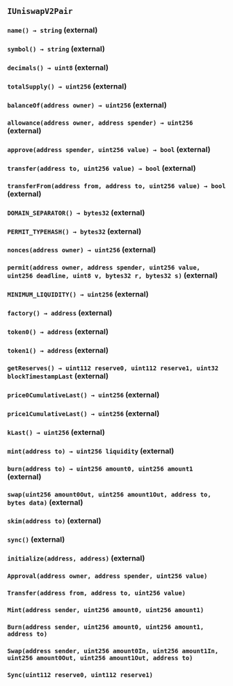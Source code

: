## `IUniswapV2Pair`






### `name() → string` (external)





### `symbol() → string` (external)





### `decimals() → uint8` (external)





### `totalSupply() → uint256` (external)





### `balanceOf(address owner) → uint256` (external)





### `allowance(address owner, address spender) → uint256` (external)





### `approve(address spender, uint256 value) → bool` (external)





### `transfer(address to, uint256 value) → bool` (external)





### `transferFrom(address from, address to, uint256 value) → bool` (external)





### `DOMAIN_SEPARATOR() → bytes32` (external)





### `PERMIT_TYPEHASH() → bytes32` (external)





### `nonces(address owner) → uint256` (external)





### `permit(address owner, address spender, uint256 value, uint256 deadline, uint8 v, bytes32 r, bytes32 s)` (external)





### `MINIMUM_LIQUIDITY() → uint256` (external)





### `factory() → address` (external)





### `token0() → address` (external)





### `token1() → address` (external)





### `getReserves() → uint112 reserve0, uint112 reserve1, uint32 blockTimestampLast` (external)





### `price0CumulativeLast() → uint256` (external)





### `price1CumulativeLast() → uint256` (external)





### `kLast() → uint256` (external)





### `mint(address to) → uint256 liquidity` (external)





### `burn(address to) → uint256 amount0, uint256 amount1` (external)





### `swap(uint256 amount0Out, uint256 amount1Out, address to, bytes data)` (external)





### `skim(address to)` (external)





### `sync()` (external)





### `initialize(address, address)` (external)






### `Approval(address owner, address spender, uint256 value)`





### `Transfer(address from, address to, uint256 value)`





### `Mint(address sender, uint256 amount0, uint256 amount1)`





### `Burn(address sender, uint256 amount0, uint256 amount1, address to)`





### `Swap(address sender, uint256 amount0In, uint256 amount1In, uint256 amount0Out, uint256 amount1Out, address to)`





### `Sync(uint112 reserve0, uint112 reserve1)`





